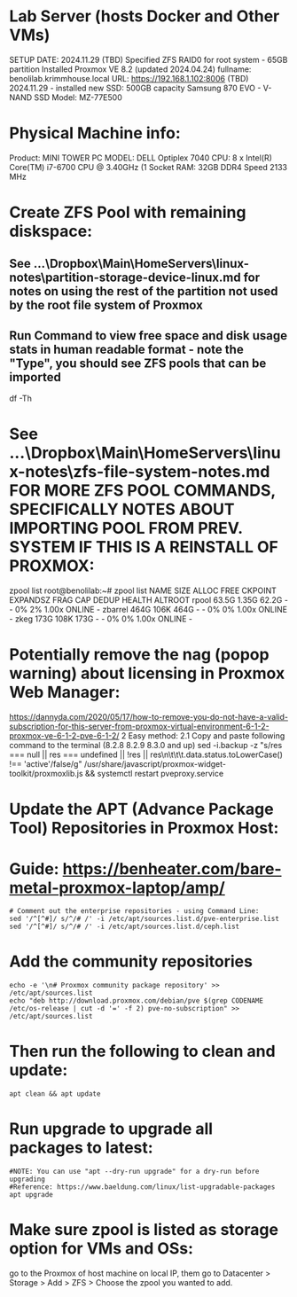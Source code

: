 # Lab Server (hosts Docker and Other VMs)
SETUP DATE: 2024.11.29 (TBD)
Specified ZFS RAID0 for root system - 65GB partition
Installed Proxmox VE 8.2 (updated 2024.04.24)
fullname: benolilab.krimmhouse.local
URL: https://192.168.1.102:8006 (TBD)
2024.11.29 - installed new SSD:
	500GB capacity
	Samsung 870 EVO - V-NAND SSD
	Model: MZ-77E500

# Physical Machine info:
Product: MINI TOWER PC
MODEL: DELL Optiplex 7040
CPU: 8 x Intel(R) Core(TM) i7-6700 CPU @ 3.40GHz (1 Socket
RAM: 32GB DDR4 Speed 2133 MHz

# Create ZFS Pool with remaining diskspace:
## See ...\Dropbox\Main\HomeServers\linux-notes\partition-storage-device-linux.md for notes on using the rest of the partition not used by the root file system of Proxmox
## Run Command to view free space and disk usage stats in human readable format - note the "Type", you should see ZFS pools that can be imported
df -Th

# See ...\Dropbox\Main\HomeServers\linux-notes\zfs-file-system-notes.md FOR MORE ZFS POOL COMMANDS, SPECIFICALLY NOTES ABOUT IMPORTING POOL FROM PREV. SYSTEM IF THIS IS A REINSTALL OF PROXMOX:
zpool list
root@benolilab:~# zpool list
NAME      SIZE  ALLOC   FREE  CKPOINT  EXPANDSZ   FRAG    CAP  DEDUP    HEALTH  ALTROOT
rpool    63.5G  1.35G  62.2G        -         -     0%     2%  1.00x    ONLINE  -
zbarrel   464G   106K   464G        -         -     0%     0%  1.00x    ONLINE  -
zkeg      173G   108K   173G        -         -     0%     0%  1.00x    ONLINE  -

# Potentially remove the nag (popop warning) about licensing in Proxmox Web Manager:
https://dannyda.com/2020/05/17/how-to-remove-you-do-not-have-a-valid-subscription-for-this-server-from-proxmox-virtual-environment-6-1-2-proxmox-ve-6-1-2-pve-6-1-2/
2 Easy method:
2.1 Copy and paste following command to the terminal
(8.2.8 8.2.9 8.3.0 and up)
sed -i.backup -z "s/res === null || res === undefined || \!res || res\n\t\t\t.data.status.toLowerCase() \!== 'active'/false/g" /usr/share/javascript/proxmox-widget-toolkit/proxmoxlib.js && systemctl restart pveproxy.service

# Update the APT (Advance Package Tool) Repositories in Proxmox Host:
# Guide: https://benheater.com/bare-metal-proxmox-laptop/amp/
	# Comment out the enterprise repositories - using Command Line:
	sed '/^[^#]/ s/^/# /' -i /etc/apt/sources.list.d/pve-enterprise.list
	sed '/^[^#]/ s/^/# /' -i /etc/apt/sources.list.d/ceph.list

# Add the community repositories
	echo -e '\n# Proxmox community package repository' >> /etc/apt/sources.list
	echo "deb http://download.proxmox.com/debian/pve $(grep CODENAME /etc/os-release | cut -d '=' -f 2) pve-no-subscription" >> /etc/apt/sources.list

# Then run the following to clean and update:
	apt clean && apt update
	
# Run upgrade to upgrade all packages to latest:
	#NOTE: You can use "apt --dry-run upgrade" for a dry-run before upgrading
	#Reference: https://www.baeldung.com/linux/list-upgradable-packages
	apt upgrade
	
# Make sure zpool is listed as storage option for VMs and OSs:
go to the Proxmox of host machine on local IP, them go to Datacenter > Storage > Add > ZFS > Choose the zpool you wanted to add.
